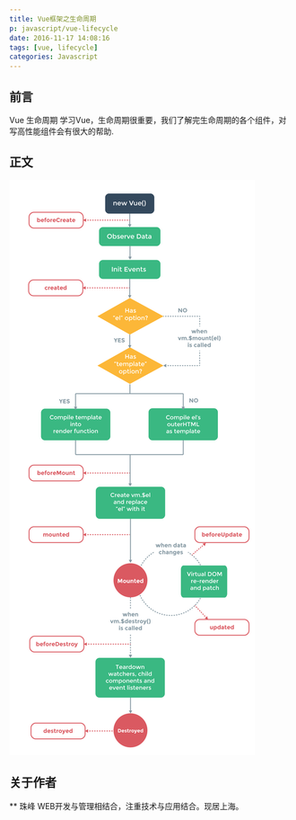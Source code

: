 ```yaml
---
title: Vue框架之生命周期
p: javascript/vue-lifecycle
date: 2016-11-17 14:08:16
tags: [vue, lifecycle]
categories: Javascript
---
```


## 前言
Vue 生命周期
学习Vue，生命周期很重要，我们了解完生命周期的各个组件，对写高性能组件会有很大的帮助.

<!--more-->

## 正文

![图 vue lifecycle](/imgs/javascript/vue-lifecycle.png)


## 关于作者
** 珠峰
WEB开发与管理相结合，注重技术与应用结合。现居上海。 
